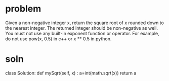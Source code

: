 # problem 
Given a non-negative integer x, return the square root of x rounded down to the nearest integer. The returned integer should be non-negative as well.
You must not use any built-in exponent function or operator.
For example, do not use pow(x, 0.5) in c++ or x ** 0.5 in python.

# soln 
class Solution:
    def mySqrt(self, x) :
        a=int(math.sqrt(x))
        return a
        
 
